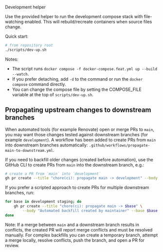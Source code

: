 Development helper

Use the provided helper to run the development compose stack with file-watching enabled. This will rebuild/recreate containers when source files change.

Quick start:

```bash
# from repository root
./scripts/dev-up.sh
```

Notes:
- The script runs `docker compose -f docker-compose.feat.yml up --build --watch`.
- If you prefer detaching, add `-d` to the command or run the `docker compose` command directly.
- You can change the compose file by setting the COMPOSE_FILE variable at the top of `scripts/dev-up.sh`.

Propagating upstream changes to downstream branches
--------------------------------------------------

When automated tools (for example Renovate) open or merge PRs to `main`, you may want those changes tested against downstream branches (for example `development`). A workflow has been added to create PRs from `main` into downstream branches automatically: `.github/workflows/propagate-main-to-downstream.yml`.

If you need to backfill older changes (created before automation), use the GitHub CLI to create PRs from `main` into the downstream branch, e.g.:

```bash
# create a PR from `main` into `development`
gh pr create --title "chore(ci): propagate main -> development" --body "Backfill PR to test compatibility" --base development --head main
```

If you prefer a scripted approach to create PRs for multiple downstream branches, run:

```bash
for base in development staging; do
	gh pr create --title "chore(ci): propagate main -> $base" \
		--body "Automated backfill created by maintainer" --base $base --head main || true
done
```

Note: If a merge between `main` and a downstream branch results in conflicts, the created PR will report merge conflicts and must be resolved manually. For complex backfills you can create a temporary branch, attempt a merge locally, resolve conflicts, push the branch, and open a PR for review.
